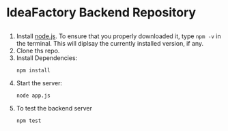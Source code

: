 # IdeaFactory Backend Repository
## 
1. Install [node.js](https://nodejs.org/en/). To ensure that you properly downloaded it, type `npm -v` in the terminal. This will diplsay the currently installed version, if any.
2. Clone ths repo.
3. Install Dependencies:
    ```
    npm install
    ```
4. Start the server:
    ```
    node app.js
    ```
5. To test the backend server
    ```
    npm test
    ```
